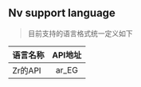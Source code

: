 Nv support language
---

> 目前支持的语言格式统一定义如下

| 语言名称     |  API地址  |
| --------    | :----:    |
| Zr的API     |   ar_EG   |


 
